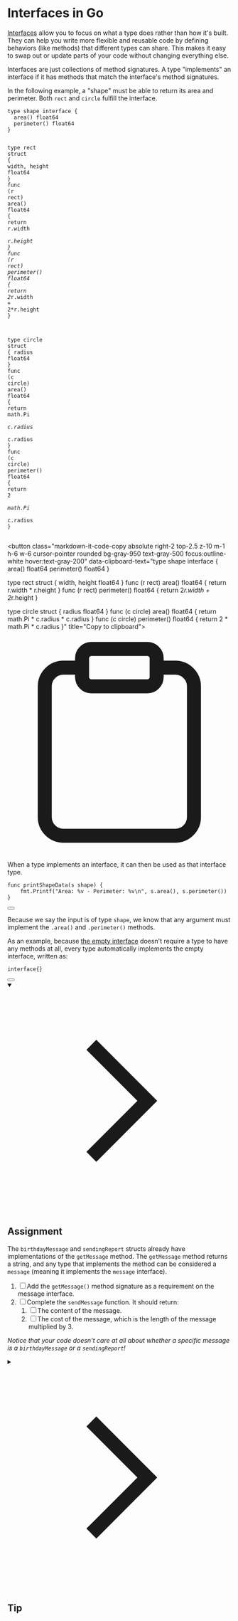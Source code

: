 <h1>Interfaces in Go</h1>
<p><a href="https://go.dev/tour/methods/9" target="_blank" rel="noopener nofollow">Interfaces</a> allow you to focus on what a type does rather than how it's built. They can help you write more flexible and reusable code by defining behaviors (like methods) that different types can share. This makes it easy to swap out or update parts of your code without changing everything else.</p>
<p>Interfaces are just collections of method signatures. A type "implements" an interface if it has methods that match the interface's method signatures.</p>
<p>In the following example, a "shape" must be able to return its area and perimeter. Both <code>rect</code> and <code>circle</code> fulfill the interface.</p>

<div style="position: relative; isolation: isolate;">
  <pre class="language-go" tabindex="0"><code class="language-go"><span class="token tag">type</span> shape <span class="token tag">interface</span> <span class="token punctuation">{</span>
  <span class="token function">area</span><span class="token punctuation">(</span><span class="token punctuation">)</span> <span class="token builtin">float64</span>
  <span class="token function">perimeter</span><span class="token punctuation">(</span><span class="token punctuation">)</span> <span class="token builtin">float64</span>
<span class="token punctuation">}</span>

<span class="token tag">type</span> rect <span class="token tag">struct</span> <span class="token punctuation">{</span>
    width<span class="token punctuation">,</span> height <span class="token builtin">float64</span>
<span class="token punctuation">}</span>
<span class="token tag">func</span> <span class="token punctuation">(</span>r rect<span class="token punctuation">)</span> <span class="token function">area</span><span class="token punctuation">(</span><span class="token punctuation">)</span> <span class="token builtin">float64</span> <span class="token punctuation">{</span>
    <span class="token keyword keyword-return">return</span> r<span class="token punctuation">.</span>width <span class="token operator">*</span> r<span class="token punctuation">.</span>height
<span class="token punctuation">}</span>
<span class="token tag">func</span> <span class="token punctuation">(</span>r rect<span class="token punctuation">)</span> <span class="token function">perimeter</span><span class="token punctuation">(</span><span class="token punctuation">)</span> <span class="token builtin">float64</span> <span class="token punctuation">{</span>
    <span class="token keyword keyword-return">return</span> <span class="token number">2</span><span class="token operator">*</span>r<span class="token punctuation">.</span>width <span class="token operator">+</span> <span class="token number">2</span><span class="token operator">*</span>r<span class="token punctuation">.</span>height
<span class="token punctuation">}</span>

<span class="token tag">type</span> circle <span class="token tag">struct</span> <span class="token punctuation">{</span>
    radius <span class="token builtin">float64</span>
<span class="token punctuation">}</span>
<span class="token tag">func</span> <span class="token punctuation">(</span>c circle<span class="token punctuation">)</span> <span class="token function">area</span><span class="token punctuation">(</span><span class="token punctuation">)</span> <span class="token builtin">float64</span> <span class="token punctuation">{</span>
    <span class="token keyword keyword-return">return</span> math<span class="token punctuation">.</span>Pi <span class="token operator">*</span> c<span class="token punctuation">.</span>radius <span class="token operator">*</span> c<span class="token punctuation">.</span>radius
<span class="token punctuation">}</span>
<span class="token tag">func</span> <span class="token punctuation">(</span>c circle<span class="token punctuation">)</span> <span class="token function">perimeter</span><span class="token punctuation">(</span><span class="token punctuation">)</span> <span class="token builtin">float64</span> <span class="token punctuation">{</span>
    <span class="token keyword keyword-return">return</span> <span class="token number">2</span> <span class="token operator">*</span> math<span class="token punctuation">.</span>Pi <span class="token operator">*</span> c<span class="token punctuation">.</span>radius
<span class="token punctuation">}</span>
</code></pre>

  <button class="markdown-it-code-copy absolute right-2 top-2.5 z-10 m-1 h-6 w-6 cursor-pointer rounded bg-gray-950 text-gray-500 focus:outline-white hover:text-gray-200" data-clipboard-text="type shape interface {
  area() float64
  perimeter() float64
}

type rect struct {
    width, height float64
}
func (r rect) area() float64 {
    return r.width * r.height
}
func (r rect) perimeter() float64 {
    return 2*r.width + 2*r.height
}

type circle struct {
    radius float64
}
func (c circle) area() float64 {
    return math.Pi * c.radius * c.radius
}
func (c circle) perimeter() float64 {
    return 2 * math.Pi * c.radius
}" title="Copy to clipboard">
    <svg data-slot="icon" aria-hidden="true" fill="none" stroke-width="1.5" stroke="currentColor" viewBox="0 0 24 24" xmlns="http://www.w3.org/2000/svg">
      <rect width="8" height="4" x="8" y="2" rx="1" ry="1"></rect><path d="M16 4h2a2 2 0 0 1 2 2v14a2 2 0 0 1-2 2H6a2 2 0 0 1-2-2V6a2 2 0 0 1 2-2h2"></path>
  </svg>
  </button>
</div>
<p>When a type implements an interface, it can then be used as that interface type.</p>

<div style="position: relative; isolation: isolate;">
  <pre class="language-go" tabindex="0"><code class="language-go"><span class="token tag">func</span> <span class="token function">printShapeData</span><span class="token punctuation">(</span>s shape<span class="token punctuation">)</span> <span class="token punctuation">{</span>
	fmt<span class="token punctuation">.</span><span class="token function">Printf</span><span class="token punctuation">(</span><span class="token string">"Area: %v - Perimeter: %v\n"</span><span class="token punctuation">,</span> s<span class="token punctuation">.</span><span class="token function">area</span><span class="token punctuation">(</span><span class="token punctuation">)</span><span class="token punctuation">,</span> s<span class="token punctuation">.</span><span class="token function">perimeter</span><span class="token punctuation">(</span><span class="token punctuation">)</span><span class="token punctuation">)</span>
<span class="token punctuation">}</span>
</code></pre>

  <button class="markdown-it-code-copy absolute right-2 top-2.5 z-10 m-1 h-6 w-6 cursor-pointer rounded bg-gray-950 text-gray-500 focus:outline-white hover:text-gray-200" data-clipboard-text="func printShapeData(s shape) {
	fmt.Printf(&quot;Area: %v - Perimeter: %v\n&quot;, s.area(), s.perimeter())
}" title="Copy to clipboard">
    <svg data-slot="icon" aria-hidden="true" fill="none" stroke-width="1.5" stroke="currentColor" viewBox="0 0 24 24" xmlns="http://www.w3.org/2000/svg">
      <rect width="8" height="4" x="8" y="2" rx="1" ry="1"></rect><path d="M16 4h2a2 2 0 0 1 2 2v14a2 2 0 0 1-2 2H6a2 2 0 0 1-2-2V6a2 2 0 0 1 2-2h2"></path>
  </svg>
  </button>
</div>
<p>Because we say the input is of type <code>shape</code>, we know that any argument must implement the <code>.area()</code> and <code>.perimeter()</code> methods.</p>
<p>As an example, because <a href="https://go.dev/tour/methods/14" target="_blank" rel="noopener nofollow">the empty interface</a> doesn't require a type to have any methods at all, every type automatically implements the empty interface, written as:</p>

<div style="position: relative; isolation: isolate;">
  <pre class="language-go" tabindex="0"><code class="language-go"><span class="token tag">interface</span><span class="token punctuation">{</span><span class="token punctuation">}</span>
</code></pre>

  <button class="markdown-it-code-copy absolute right-2 top-2.5 z-10 m-1 h-6 w-6 cursor-pointer rounded bg-gray-950 text-gray-500 focus:outline-white hover:text-gray-200" data-clipboard-text="interface{}" title="Copy to clipboard">
    <svg data-slot="icon" aria-hidden="true" fill="none" stroke-width="1.5" stroke="currentColor" viewBox="0 0 24 24" xmlns="http://www.w3.org/2000/svg">
      <rect width="8" height="4" x="8" y="2" rx="1" ry="1"></rect><path d="M16 4h2a2 2 0 0 1 2 2v14a2 2 0 0 1-2 2H6a2 2 0 0 1-2-2V6a2 2 0 0 1 2-2h2"></path>
  </svg>
  </button>
</div>
<details open="">
<summary>

<svg class="details-icon" xmlns="http://www.w3.org/2000/svg" fill="none" viewBox="0 0 24 24" stroke-width="1.5" stroke="currentColor">
  <path d="m9 18 6-6-6-6"></path>
</svg>
<h2>Assignment</h2>
</summary>
<p>The <code>birthdayMessage</code> and <code>sendingReport</code> structs already have implementations of the <code>getMessage</code> method. The <code>getMessage</code> method returns a string, and any type that implements the method can be considered a <code>message</code> (meaning it implements the <code>message</code> interface).</p>
<ol>
<li><input type="checkbox" class="markdown-checkbox" id="checkbox-0"><label class="markdown-checkbox-label" for="checkbox-0">Add the <code>getMessage()</code> method signature as a requirement on the message interface.</label></li>
<li><input type="checkbox" class="markdown-checkbox" id="checkbox-1"><label class="markdown-checkbox-label" for="checkbox-1">Complete the <code>sendMessage</code> function. It should return:</label>
<ol>
<li><input type="checkbox" class="markdown-checkbox" id="checkbox-2"><label class="markdown-checkbox-label" for="checkbox-2">The content of the message.</label></li>
<li><input type="checkbox" class="markdown-checkbox" id="checkbox-3"><label class="markdown-checkbox-label" for="checkbox-3">The cost of the message, which is the length of the message multiplied by 3.</label></li>
</ol>
</li>
</ol>
<p><em>Notice that your code doesn't care at all about whether a specific message is a <code>birthdayMessage</code> or a <code>sendingReport</code>!</em></p>
</details>
<details>
<summary>

<svg class="details-icon" xmlns="http://www.w3.org/2000/svg" fill="none" viewBox="0 0 24 24" stroke-width="1.5" stroke="currentColor">
  <path d="m9 18 6-6-6-6"></path>
</svg>
<h2>Tip</h2>
</summary>
<p>The length of a string can be obtained using the <code>len</code> function, which <a href="https://pkg.go.dev/builtin#len" target="_blank" rel="noopener nofollow">returns the number of bytes</a>.</p>

<div style="position: relative; isolation: isolate;">
  <pre class="language-go" tabindex="0"><code class="language-go">s <span class="token operator">:=</span> <span class="token string">"Hello, World!"</span>
fmt<span class="token punctuation">.</span><span class="token function">Println</span><span class="token punctuation">(</span><span class="token function">len</span><span class="token punctuation">(</span>s<span class="token punctuation">)</span><span class="token punctuation">)</span>
<span class="token comment">// 13</span>
</code></pre>

  <button class="markdown-it-code-copy absolute right-2 top-2.5 z-10 m-1 h-6 w-6 cursor-pointer rounded bg-gray-950 text-gray-500 focus:outline-white hover:text-gray-200" data-clipboard-text="s := &quot;Hello, World!&quot;
fmt.Println(len(s))
// 13" title="Copy to clipboard">
    <svg data-slot="icon" aria-hidden="true" fill="none" stroke-width="1.5" stroke="currentColor" viewBox="0 0 24 24" xmlns="http://www.w3.org/2000/svg">
      <rect width="8" height="4" x="8" y="2" rx="1" ry="1"></rect><path d="M16 4h2a2 2 0 0 1 2 2v14a2 2 0 0 1-2 2H6a2 2 0 0 1-2-2V6a2 2 0 0 1 2-2h2"></path>
  </svg>
  </button>
</div>
</details>
